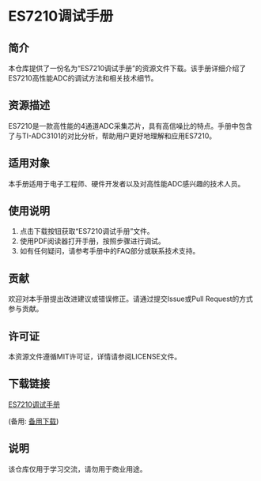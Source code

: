 # ES7210调试手册

## 简介
本仓库提供了一份名为“ES7210调试手册”的资源文件下载。该手册详细介绍了ES7210高性能ADC的调试方法和相关技术细节。

## 资源描述
ES7210是一款高性能的4通道ADC采集芯片，具有高信噪比的特点。手册中包含了与TI-ADC3101的对比分析，帮助用户更好地理解和应用ES7210。

## 适用对象
本手册适用于电子工程师、硬件开发者以及对高性能ADC感兴趣的技术人员。

## 使用说明
1. 点击下载按钮获取“ES7210调试手册”文件。
2. 使用PDF阅读器打开手册，按照步骤进行调试。
3. 如有任何疑问，请参考手册中的FAQ部分或联系技术支持。

## 贡献
欢迎对本手册提出改进建议或错误修正。请通过提交Issue或Pull Request的方式参与贡献。

## 许可证
本资源文件遵循MIT许可证，详情请参阅LICENSE文件。

## 下载链接
[ES7210调试手册](https://pan.quark.cn/s/615e61a37af1) 

(备用: [备用下载](https://pan.baidu.com/s/1x_kVnpzyLTedo62iHL6sWg?pwd=1234))

## 说明

该仓库仅用于学习交流，请勿用于商业用途。
